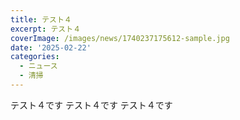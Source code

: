 ```yaml
---
title: テスト４
excerpt: テスト４
coverImage: /images/news/1740237175612-sample.jpg
date: '2025-02-22'
categories:
  - ニュース
  - 清掃
---
```

テスト４です
テスト４です
テスト４です
